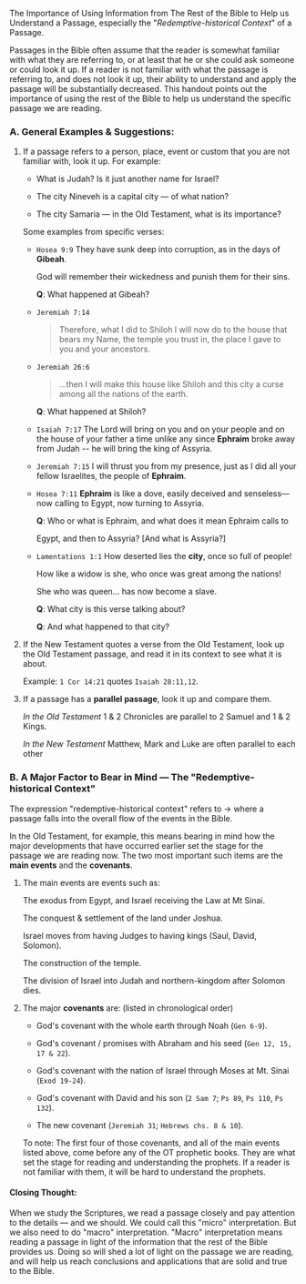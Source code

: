 The Importance of Using Information from The Rest of the Bible to Help us Understand a Passage, especially the "_Redemptive-historical Context_" of a Passage.

Passages in the Bible often assume that the reader is somewhat familiar with what they are referring to, or at least that he or she could ask someone or could look it up. If a reader is not familiar with what the passage is referring to, and does not look it up, their ability to understand and apply the passage will be substantially decreased. This handout points out the importance of using the rest of the Bible to help us understand the specific passage we are reading.

### A. General Examples & Suggestions:

1. If a passage refers to a person, place, event or custom that you are not familiar with, look it up. For example:

   - What is Judah? Is it just another name for Israel?

   - The city Nineveh is a capital city — of what nation?

   - The city Samaria — in the Old Testament, what is its importance?

   Some examples from specific verses:

   - `Hosea 9:9`
      They have sunk deep into corruption, as in the days of **Gibeah**.

      God will remember their wickedness and punish them for their sins.

      **Q**: What happened at Gibeah?

   - `Jeremiah 7:14`
      > Therefore, what I did to Shiloh I will now do to the house that bears my Name, the temple you trust in, the place I gave to you and your ancestors.

   - `Jeremiah 26:6`
      > …then I will make this house like Shiloh and this city a curse among all the nations of the earth.

     **Q**: What happened at Shiloh?

   - `Isaiah 7:17`
     The Lord will bring on you and on your people and on the house of your father a time unlike any since **Ephraim** broke away from Judah -- he will bring the king of Assyria.

   - `Jeremiah 7:15`
     I will thrust you from my presence, just as I did all your fellow Israelites, the people of **Ephraim**.

   - `Hosea 7:11`
     **Ephraim** is like a dove, easily deceived and senseless— now calling to Egypt, now turning to Assyria.

     **Q**: Who or what is Ephraim, and what does it mean Ephraim calls to

     Egypt, and then to Assyria? [And what is Assyria?]

   - `Lamentations 1:1`
     How deserted lies the **city**, once so full of people!

     How like a widow is she, who once was great among the nations!

     She who was queen… has now become a slave.

     **Q**: What city is this verse talking about?

     **Q**: And what happened to that city?

2. If the New Testament quotes a verse from the Old Testament, look up the Old Testament passage, and read it in its context to see what it is about.

   Example: `1 Cor 14:21` quotes `Isaiah 28:11,12`.

3. If a passage has a **parallel passage**, look it up and compare them.

   _In the Old Testament_ 1 & 2 Chronicles are parallel to 2 Samuel and 1 & 2 Kings.

   _In the New Testament_ Matthew, Mark and Luke are often parallel to each other

### B. A Major Factor to Bear in Mind — The "Redemptive-historical Context"

The expression "redemptive-historical context" refers to → where a passage falls into the overall flow of the events in the Bible.

In the Old Testament, for example, this means bearing in mind how the major developments that have occurred earlier set the stage for the passage we are reading now. The two most important such items are the **main events** and the **covenants**.

1. The main events are events such as:

   The exodus from Egypt, and Israel receiving the Law at Mt Sinai.

   The conquest & settlement of the land under Joshua.

   Israel moves from having Judges to having kings (Saul, David, Solomon).

   The construction of the temple.

   The division of Israel into Judah and northern-kingdom after Solomon dies.

2. The major **covenants** are: (listed in chronological order)

   - God's covenant with the whole earth through Noah (`Gen 6-9`).

   - God's covenant / promises with Abraham and his seed (`Gen 12, 15, 17 & 22`).

   - God's covenant with the nation of Israel through Moses at Mt. Sinai (`Exod 19-24`).

   - God's covenant with David and his son (`2 Sam 7`; `Ps 89`, `Ps 110`, `Ps 132`).

   - The new covenant (`Jeremiah 31`; `Hebrews chs. 8 & 10`).

   To note: The first four of those covenants, and all of the main events listed above, come before any of the OT prophetic books. They are what set the stage for reading and understanding the prophets. If a reader is not familiar with them, it will be hard to understand the prophets.

#### Closing Thought:

When we study the Scriptures, we read a passage closely and pay attention to the details — and we should. We could call this "micro" interpretation. But we also need to do "macro" interpretation. "Macro" interpretation means reading a passage in light of the information that the rest of the Bible provides us. Doing so will shed a lot of light on the passage we are reading, and will help us reach conclusions and applications that are solid and true to the Bible.
